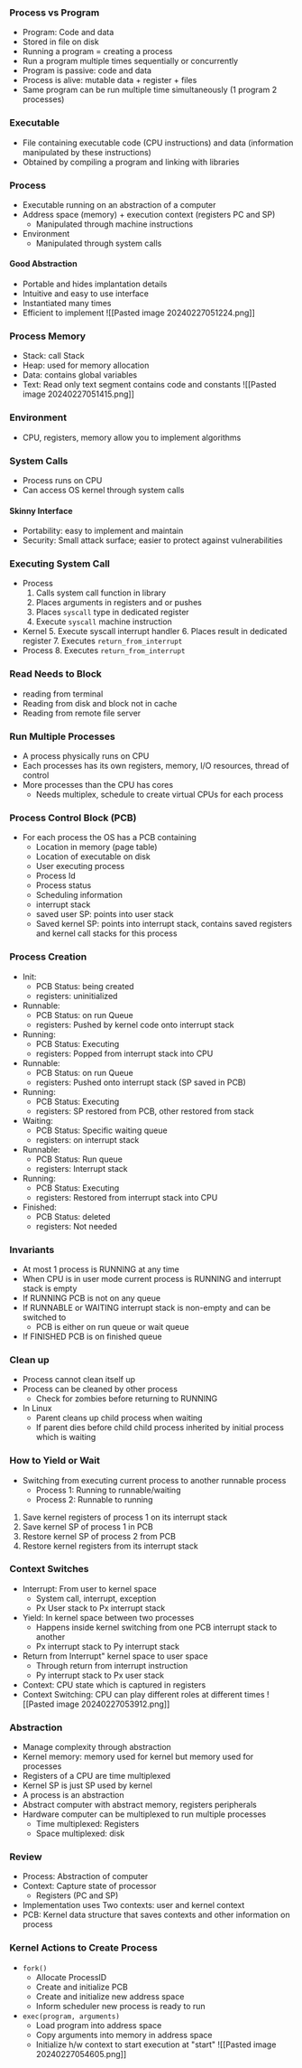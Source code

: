 ### Process vs Program
- Program: Code and data
- Stored in file on disk
- Running a program = creating a process
- Run a program multiple times sequentially or concurrently
- Program is passive: code and data
- Process is alive: mutable data + register + files
- Same program can be run multiple time simultaneously (1 program 2 processes)
### Executable
- File containing executable code (CPU instructions) and data (information manipulated by these instructions)
- Obtained by compiling a program and linking with libraries
### Process
- Executable running on an abstraction of a computer
- Address space (memory) + execution context (registers PC and SP)
	- Manipulated through machine instructions
- Environment 
	- Manipulated through system calls
#### Good Abstraction
- Portable and hides implantation details
- Intuitive and easy to use interface
- Instantiated many times
- Efficient to implement
![[Pasted image 20240227051224.png]]
### Process Memory
- Stack: call Stack
- Heap: used for memory allocation 
- Data: contains global variables
- Text: Read only text segment contains code and constants
![[Pasted image 20240227051415.png]]
### Environment
- CPU, registers, memory allow you to implement algorithms
### System Calls
- Process runs on CPU
- Can access OS kernel through system calls
#### Skinny Interface
- Portability: easy to implement and maintain
- Security: Small attack surface; easier to protect against vulnerabilities
### Executing System Call
- Process
	1. Calls system call function in library
	2. Places arguments in registers and or pushes
	3. Places `syscall` type in dedicated register
	4. Execute `syscall` machine instruction
- Kernel
	5. Execute syscall interrupt handler
	6. Places result in dedicated register
	7. Executes `return_from_interrupt`
- Process
	8. Executes `return_from_interrupt`
### Read Needs to Block
- reading from terminal
- Reading from disk and block not in cache
- Reading from remote file server
### Run Multiple Processes
- A process physically runs on CPU
- Each processes has its own registers, memory, I/O resources, thread of control
- More processes than the CPU has cores
	- Needs multiplex, schedule to create virtual CPUs for each process
### Process Control Block (PCB)
- For each process the OS has a PCB containing
	- Location in memory (page table)
	- Location of executable on disk
	- User executing process
	- Process Id
	- Process status
	- Scheduling information
	- interrupt stack
	- saved user SP: points into user stack
	- Saved kernel SP: points into interrupt stack, contains saved registers and kernel call stacks for this process
### Process Creation
- Init:
	- PCB Status: being created
	- registers: uninitialized
- Runnable:
	- PCB Status: on run Queue
	- registers: Pushed by kernel code onto interrupt stack
- Running:
	- PCB Status: Executing
	- registers: Popped from interrupt stack into CPU
- Runnable:
	- PCB Status: on run Queue
	- registers: Pushed onto interrupt stack (SP saved in PCB)
- Running:
	- PCB Status: Executing
	- registers: SP restored from PCB, other restored from stack
- Waiting:
	- PCB Status: Specific waiting queue
	- registers: on interrupt stack
- Runnable:
	- PCB Status: Run queue
	- registers: Interrupt stack
- Running:
	- PCB Status: Executing
	- registers: Restored from interrupt stack into CPU
- Finished:
	- PCB Status: deleted
	- registers: Not needed
### Invariants
- At most 1 process is RUNNING at any time
- When CPU is in user mode current process is RUNNING and interrupt stack is empty
- If RUNNING PCB is not on any queue
- If RUNNABLE or WAITING interrupt stack is non-empty and can be switched to
	- PCB is either on run queue or wait queue
- If FINISHED PCB is on finished queue
### Clean up
- Process cannot clean itself up
- Process can be cleaned by other process
	- Check for zombies before returning to RUNNING
- In Linux
	- Parent cleans up child process when waiting
	- If parent dies before child child process inherited by initial process which is waiting
### How to Yield or Wait
- Switching from executing current process to another runnable process
	- Process 1: Running to runnable/waiting
	- Process 2: Runnable to running
1. Save kernel registers of process 1 on its interrupt stack
2. Save kernel SP of process 1 in PCB
3. Restore kernel SP of process 2 from PCB
4. Restore kernel registers from its interrupt stack
### Context Switches
- Interrupt: From user to kernel space
	- System call, interrupt, exception
	- Px User stack to Px interrupt stack
- Yield: In kernel space between two processes
	- Happens inside kernel switching from one PCB interrupt stack to another
	- Px interrupt stack to Py interrupt stack
- Return from Interrupt" kernel space to user space
	- Through return from interrupt instruction
	- Py interrupt stack to Px user stack
- Context: CPU state which is captured in registers
- Context Switching: CPU can play different roles at different times
![[Pasted image 20240227053912.png]]
### Abstraction
- Manage complexity through abstraction 
- Kernel memory: memory used for kernel but memory used for processes
- Registers of a CPU are time multiplexed
- Kernel SP is just SP used by kernel
- A process is an abstraction
- Abstract computer with abstract memory, registers peripherals
- Hardware computer can be multiplexed to run multiple processes
	- Time multiplexed: Registers
	- Space multiplexed: disk
### Review
- Process: Abstraction of computer
- Context: Capture state of processor
	- Registers (PC and SP)
- Implementation uses Two contexts: user and kernel context
- PCB: Kernel data structure that saves contexts and other information on process
### Kernel Actions to Create Process
- `fork()`
	- Allocate ProcessID
	- Create and initialize PCB
	- Create and initialize new address space
	- Inform scheduler new process is ready to run
- `exec(program, arguments)`
	- Load program into address space
	- Copy arguments into memory in address space
	- Initialize h/w context to start execution at "start"
![[Pasted image 20240227054605.png]]
